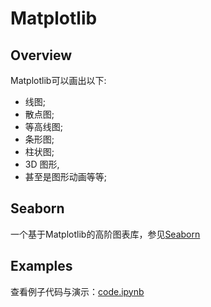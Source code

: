 # Matplotlib

## Overview

Matplotlib可以画出以下:

- 线图;
- 散点图;
- 等高线图;
- 条形图;
- 柱状图;
- 3D 图形,
- 甚至是图形动画等等;

## Seaborn
一个基于Matplotlib的高阶图表库，参见[Seaborn](./seaborn)

## Examples

查看例子代码与演示：[code.ipynb](./examples.ipynb)
